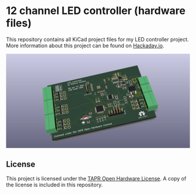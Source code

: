 #  12 channel LED controller (hardware files)

This repository contains all KiCad project files for my LED controller project. More information about this project can be found on [Hackaday.io](https://hackaday.io/project/47190-12-channel-led-controller).

![Rendered PCB](led-controller.png)

## License

This project is licensed under the [TAPR Open Hardware License](LICENSE.txt). A copy of the license is included in this repository.

